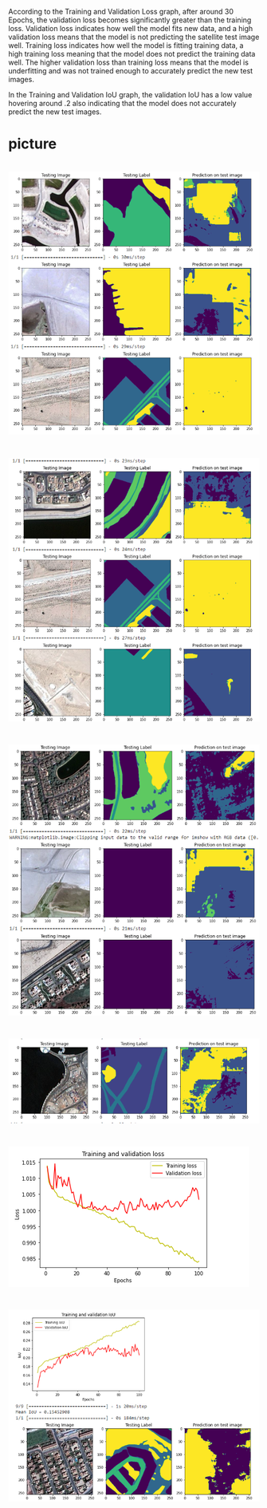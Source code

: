 According to the Training and Validation Loss graph, after around 30 Epochs, the validation loss becomes significantly greater than the training loss. Validation loss indicates how well the model fits new data, and a high validation loss means that the model is not predicting the satellite test image well. Training loss indicates how well the model is fitting training data, a high training loss meaning that the model does not predict the training data well. The higher validation loss than training loss means that the model is underfitting and was not trained enough to accurately predict the new test images.

In the Training and Validation IoU graph, the validation IoU has a low value hovering around .2 also indicating that the model does not accurately predict the new test images.


# picture
# ![validationset1](validationset1.png?raw=true "segmentedimages") 
# ![validationset2](validationset2.png?raw=true "segmentedimages") 
# ![validationset3](validationset3.png?raw=true "segmentedimages") 
# ![validationset4](validationset4.png?raw=true "segmentedimages") 
# ![tvloss](tvloss.png?raw=true "trainingvalidationloss") 
# ![tvIoU](tvIoU.png?raw=true "trainingvalidationIoU") 